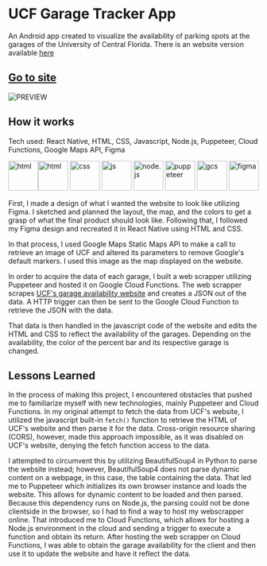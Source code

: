 # __UCF Garage Tracker App__
An Android app created to visualize the availability of parking spots at the garages of the University of Central Florida. There is an website version available [here](https://github.com/thomastrivino/UCF-Garage-Tracker-Website)  
## [Go to site](https://thomastrivino.github.io/UCF-Garage-Tracker-Website/)  

![PREVIEW](https://raw.githubusercontent.com/thomastrivino/UCF-Garage-Tracker-App/master/ucf-app-preview.gif?token=GHSAT0AAAAAACR6O4JLNDJEG7MXBHYOGA4QZSVOSNA)

## How it works
Tech used: React Native, HTML, CSS, Javascript, Node.js, Puppeteer, Cloud Functions,  Google Maps API, Figma  

<img src="https://user-images.githubusercontent.com/25181517/183897015-94a058a6-b86e-4e42-a37f-bf92061753e5.png" alt="html" width="60"/><img src="https://user-images.githubusercontent.com/25181517/192158954-f88b5814-d510-4564-b285-dff7d6400dad.png" alt="html" width="60"/>
<img src="https://user-images.githubusercontent.com/25181517/183898674-75a4a1b1-f960-4ea9-abcb-637170a00a75.png" alt="css" width="60"/>
<img src="https://user-images.githubusercontent.com/25181517/117447155-6a868a00-af3d-11eb-9cfe-245df15c9f3f.png" alt="js" width="60"/>
<img src="https://user-images.githubusercontent.com/25181517/183568594-85e280a7-0d7e-4d1a-9028-c8c2209e073c.png" alt="node.js" width="60"/>
<img src="https://github.com/marwin1991/profile-technology-icons/assets/136815194/ab742751-b55b-43d7-8f49-9a67e293f67c" alt="puppeteer" width="60"/>
<img src="https://user-images.githubusercontent.com/25181517/183911547-990692bc-8411-4878-99a0-43506cdb69cf.png" alt="gcs" width="60"/>
<img src="https://user-images.githubusercontent.com/25181517/189715289-df3ee512-6eca-463f-a0f4-c10d94a06b2f.png" alt="figma" width="60"/>

First, I made a design of what I wanted the website to look like utilizing Figma. I sketched and planned the layout, the map, and the colors to get a grasp of what the final product should look like. Following that, I followed my Figma design and recreated it in React Native using HTML and CSS.  

In that process, I used Google Maps Static Maps API to make a call to retrieve an image of UCF and altered its parameters to remove Google's default markers. I used this image as the map displayed on the website.  

In order to acquire the data of each garage, I built a web scrapper utilizing Puppeteer and hosted it on Google Cloud Functions. The web scrapper scrapes [UCF's garage availability website](https://parking.ucf.edu/resources/garage-availability/) and creates a JSON out of the data. A HTTP trigger can then be sent to the Google Cloud Function to retrieve the JSON with the data.  

That data is then handled in the javascript code of the website and edits the HTML and CSS to reflect the availability of the garages. Depending on the availability, the color of the percent bar and its respective garage is changed.  

## Lessons Learned
In the process of making this project, I encountered obstacles that pushed me to familiarize myself with new technologies, mainly Puppeteer and Cloud Functions. In my original attempt to fetch the data from UCF's website, I utilized the javascript built-in ```fetch()``` function to retrieve the HTML of UCF's website and then parse it for the data. Cross-origin resource sharing (CORS), however, made this approach impossible, as it was disabled on UCF's website, denying the fetch function access to the data.  

I attempted to circumvent this by utilizing BeautifulSoup4 in Python to parse the website instead; however, BeautifulSoup4 does not parse dynamic content on a webpage, in this case, the table containing the data. That led me to Puppeteer which initializes its own browser instance and loads the website. This allows for dynamic content to be loaded and then parsed. Because this dependency runs on Node.js, the parsing could not be done clientside in the browser, so I had to find a way to host my webscrapper online. That introduced me to Cloud Functions, which allows for hosting a Node.js environment in the cloud and sending a trigger to execute a function and obtain its return. After hosting the web scrapper on Cloud Functions, I was able to obtain the garage availability for the client and then use it to update the website and have it reflect the data.
